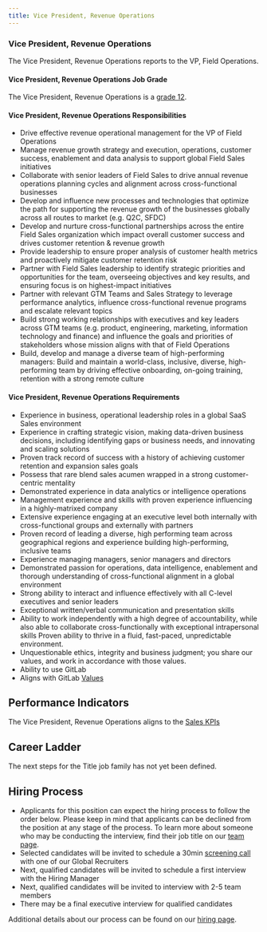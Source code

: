 ```yaml
---
title: Vice President, Revenue Operations
---
```


### Vice President, Revenue Operations

The Vice President, Revenue Operations reports to the VP, Field Operations.

#### Vice President, Revenue Operations Job Grade

The Vice President, Revenue Operations is a [grade 12](https://about.gitlab.com/handbook/total-rewards/compensation/compensation-calculator/#gitlab-job-grades).

#### Vice President, Revenue Operations Responsibilities

- Drive effective revenue operational management for the VP of Field Operations
- Manage revenue growth strategy and execution, operations, customer success, enablement and data analysis to support global Field Sales initiatives
- Collaborate with senior leaders of Field Sales to drive annual revenue operations planning cycles and alignment across cross-functional businesses
- Develop and influence new processes and technologies that optimize the path for supporting the revenue growth of the businesses globally across all routes to market (e.g. Q2C, SFDC)
- Develop and nurture cross-functional partnerships across the entire Field Sales organization which impact overall customer success and drives customer retention & revenue growth
- Provide leadership to ensure proper analysis of customer health metrics and proactively mitigate customer retention risk
- Partner with Field Sales leadership to identify strategic priorities and opportunities for the team, overseeing objectives and key results, and ensuring focus is on highest-impact initiatives
- Partner with relevant GTM Teams and Sales Strategy to leverage performance analytics, influence cross-functional revenue programs and escalate relevant topics
- Build strong working relationships with executives and key leaders across GTM teams (e.g. product, engineering, marketing, information technology and finance) and influence the goals and priorities of stakeholders whose mission aligns with that of Field Operations
- Build, develop and manage a diverse team of high-performing managers: Build and maintain a world-class, inclusive, diverse, high-performing team by driving effective onboarding, on-going training, retention with a strong remote culture

#### Vice President, Revenue Operations Requirements

- Experience in business, operational leadership roles in a global SaaS Sales environment
- Experience in crafting strategic vision, making data-driven business decisions, including identifying gaps or business needs, and innovating and scaling solutions
- Proven track record of success with a history of achieving customer retention and expansion sales goals
- Possess that rare blend sales acumen wrapped in a strong customer-centric mentality
- Demonstrated experience in data analytics or intelligence operations
- Management experience and skills with proven experience influencing in a highly-matrixed company
- Extensive experience engaging at an executive level both internally with cross-functional groups and externally with partners
- Proven record of leading a diverse, high performing team across geographical regions and experience building high-performing, inclusive teams
- Experience managing managers, senior managers and directors
- Demonstrated passion for operations, data intelligence, enablement and thorough understanding of cross-functional alignment in a global environment
- Strong ability to interact and influence effectively with all C-level executives and senior leaders
- Exceptional written/verbal communication and presentation skills
- Ability to work independently with a high degree of accountability, while also able to collaborate cross-functionally with exceptional intrapersonal skills Proven ability to thrive in a fluid, fast-paced, unpredictable environment.
- Unquestionable ethics, integrity and business judgment; you share our values, and work in accordance with those values.
- Ability to use GitLab
- Aligns with GitLab [Values](/handbook/values/)

## Performance Indicators

The Vice President, Revenue Operations aligns to the [Sales KPIs](https://about.gitlab.com/company/kpis/#sales-kpis)

## Career Ladder

The next steps for the Title job family has not yet been defined.

## Hiring Process

- Applicants for this position can expect the hiring process to follow the order below. Please keep in mind that applicants can be declined from the position at any stage of the process. To learn more about someone who may be conducting the interview, find their job title on our [team page](https://about.gitlab.com/company/team/).
- Selected candidates will be invited to schedule a 30min [screening call](https://about.gitlab.com/handbook/hiring/interviewing/#screening-call) with one of our Global Recruiters
- Next, qualified candidates will be invited to schedule a first interview with the Hiring Manager
- Next, qualified candidates will be invited to interview with 2-5 team members
- There may be a final executive interview for qualified candidates

Additional details about our process can be found on our [hiring page](https://about.gitlab.com/handbook/hiring/).
